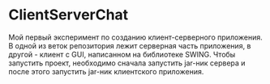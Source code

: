 # ClientServerChat
Мой первый эксперимент по созданию клиент-серверного приложения. В одной из веток репозитория лежит серверная часть приложения, в другой - клиент с GUI, написанном на библиотеке SWING. Чтобы запустить проект, необходимо сначала запустить jar-ник сервера и после этого запустить jar-ник клиентского приложения.
